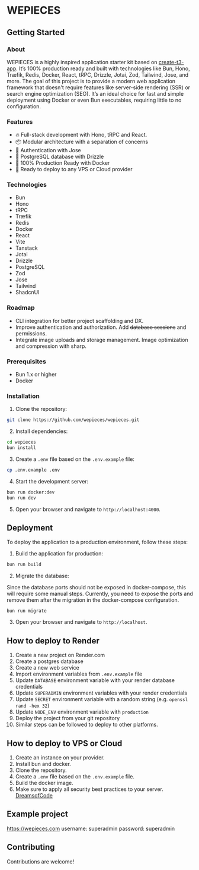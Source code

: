 # WEPIECES

## Getting Started

### About

WEPIECES is a highly inspired application starter kit based on
[create-t3-app](https://create.t3.gg/). It’s 100% production ready and built
with technologies like Bun, Hono, Træfik, Redis, Docker, React, tRPC, Drizzle,
Jotai, Zod, Tailwind, Jose, and more. The goal of this project is to provide a
modern web application framework that doesn't require features like server-side
rendering (SSR) or search engine optimization (SEO). It’s an ideal choice for
fast and simple deployment using Docker or even Bun executables, requiring
little to no configuration.

### Features

- 🔥 Full-stack development with Hono, tRPC and React.
- 📦 Modular architecture with a separation of concerns
- 🔐 Authentication with Jose
- 🐘 PostgreSQL database with Drizzle
- 🐋 100% Production Ready with Docker
- 🚢 Ready to deploy to any VPS or Cloud provider

### Technologies

- Bun
- Hono
- tRPC
- Træfik
- Redis
- Docker
- React
- Vite
- Tanstack
- Jotai
- Drizzle
- PostgreSQL
- Zod
- Jose
- Tailwind
- ShadcnUI

### Roadmap

- CLI integration for better project scaffolding and DX.
- Improve authentication and authorization. Add ~~database sessions~~ and
  permissions.
- Integrate image uploads and storage management. Image optimization and
  compression with sharp.

### Prerequisites

- Bun 1.x or higher
- Docker

### Installation

1. Clone the repository:

```bash
git clone https://github.com/wepieces/wepieces.git
```

2. Install dependencies:

```bash
cd wepieces
bun install
```

3. Create a `.env` file based on the `.env.example` file:

```bash
cp .env.example .env
```

4. Start the development server:

```bash
bun run docker:dev
bun run dev
```

5. Open your browser and navigate to `http://localhost:4000`.

## Deployment

To deploy the application to a production environment, follow these steps:

1. Build the application for production:

```bash
bun run build
```

2. Migrate the database:

Since the database ports should not be exposed in docker-compose, this will
require some manual steps. Currently, you need to expose the ports and remove
them after the migration in the docker-compose configuration.

```
bun run migrate
```

3. Open your browser and navigate to `http://localhost`.

## How to deploy to Render

1. Create a new project on Render.com
2. Create a postgres database
3. Create a new web service
4. Import environment variables from `.env.example` file
5. Update `DATABASE` environment variable with your render database credentials
6. Update `SUPERADMIN` environment variables with your render credentials
7. Update `SECRET` environment variable with a random string (e.g.
   `openssl rand -hex 32`)
8. Update `NODE_ENV` environment variable with `production`
9. Deploy the project from your git repository
10. Similar steps can be followed to deploy to other platforms.

## How to deploy to VPS or Cloud

1. Create an instance on your provider.
2. Install bun and docker.
3. Clone the repository.
4. Create a `.env` file based on the `.env.example` file.
5. Build the docker image.
6. Make sure to apply all security best practices to your server.
   [DreamsofCode](https://www.youtube.com/watch?v=F-9KWQByeU0&ab_channel=DreamsofCode)

## Example project

https://wepieces.com username: superadmin password: superadmin

## Contributing

Contributions are welcome!
